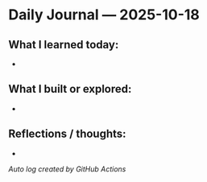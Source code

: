 # Daily Journal — 2025-10-18

## What I learned today:
- 

## What I built or explored:
- 

## Reflections / thoughts:
- 

_Auto log created by GitHub Actions_
